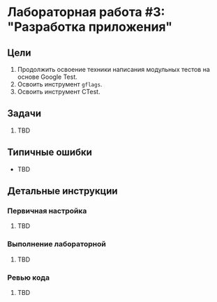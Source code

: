 # Лабораторная работа #3: "Разработка приложения"

## Цели

  1. Продолжить освоение техники написания модульных тестов на основе Google Test.
  1. Освоить инструмент `gflags`.
  1. Освоить инструмент CTest.

## Задачи

  1. TBD

## Типичные ошибки

  - TBD

## Детальные инструкции

### Первичная настройка

  1. TBD

### Выполнение лабораторной

  1. TBD

### Ревью кода

  1. TBD

<!-- LINKS -->

[TBD]: TBD
